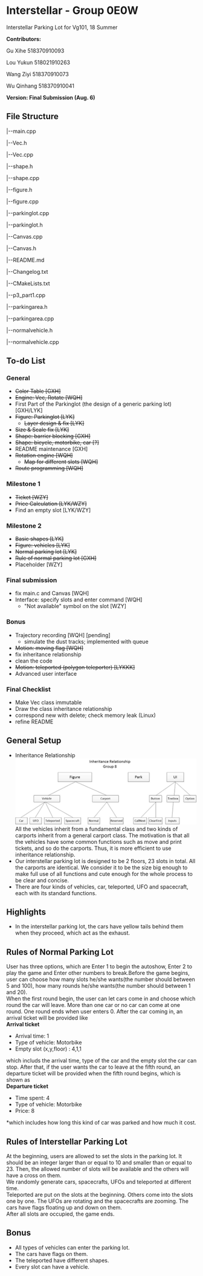 # Interstellar - Group 0E0W
Interstellar Parking Lot for Vg101, 18 Summer

**Contributors:**

Gu Xihe    518370910093
  
Lou Yukun  518021910263
  
Wang Ziyi  518370910073
  
Wu Qinhang 518370910041

**Version: Final Submission (Aug. 6)**

## File Structure
|--main.cpp

|--Vec.h

|--Vec.cpp

|--shape.h

|--shape.cpp

|--figure.h

|--figure.cpp

|--parkinglot.cpp

|--parkinglot.h

|--Canvas.cpp

|--Canvas.h

|--README.md

|--Changelog.txt
  
|--CMakeLists.txt

|--p3_part1.cpp

|--parkingarea.h

|--parkingarea.cpp

|--normalvehicle.h

|--normalvehicle.cpp


## To-do List
### General
- ~~Color Table    [GXH]~~
- ~~Engine: Vec, Rotate    [WQH]~~
- First Part of the Parkinglot (the design of a generic parking lot)    [GXH/LYK]
- ~~Figure: Parkinglot    [LYK]~~
  - ~~Layer design & fix    [LYK]~~
- ~~Size & Scale fix    [LYK]~~
- ~~Shape: barrier blocking    [GXH]~~
- ~~Shape: bicycle, motorbike, car    [?]~~
- README maintenance    [GXH]
- ~~Rotation engine    [WQH]~~
  - ~~Map for different slots    [WQH]~~
- ~~Route programming    [WQH]~~
### Milestone 1
- ~~Ticket    [WZY]~~
- ~~Price Calculation    [LYK/WZY]~~
- Find an empty slot    [LYK/WZY]
### Milestone 2
- ~~Basic shapes    [LYK]~~
- ~~Figure: vehicles    [LYK]~~
- ~~Normal parking lot  [LYK]~~
- ~~Rule of normal parking lot  [GXH]~~
- Placeholder  [WZY]
### Final submission
- fix main.c and Canvas    [WQH]
- Interface: specify slots and enter command    [WQH]
  - "Not available" symbol on the slot    [WZY]
### Bonus
- Trajectory recording    [WQH] [pending]
  - simulate the dust tracks; implemented with queue
- ~~Motion: moving flag    [WQH]~~
- fix inheritance relationship
- clean the code
- ~~Motion: teleported (polygon teleporter)    [LYKKK]~~
- Advanced user interface
  
### Final Checklist
- Make Vec class immutable
- Draw the class inheritance relationship
- correspond new with delete; check memory leak (Linux)
- refine README

## General Setup
- Inheritance Relationship
![Inheritance Relationship:](https://github.com/MatrixPecker/Interstellar-18Summer/blob/master/IR.jpg)
All the vehicles inherit from a fundamental class and two kinds of carports inherit from a general carport class.
The motivation is that all the vehicles have some common functions such as move and print tickets, and so do the carports. Thus, it is more efficient to use inheritance relationship.
- Our interstellar parking lot is designed to be 2 floors, 23 slots in total. All the carports are identical. We consider it to be the size big enough to make full use of all functions and cute enough for the whole process to be clear and concise.
- There are four kinds of vehicles, car, teleported, UFO and spacecraft, each with its standard functions.


## Highlights
- In the interstellar parking lot, the cars have yellow tails behind them when they proceed, which act as the exhaust.
## Rules of Normal Parking Lot
User has three options, which are Enter 1 to begin the autoshow, Enter 2 to play the game and Enter other numbers to break.Before the game begins, user can choose how many slots he/she wants(the number should between 5 and 100), how many rounds he/she wants(the number should between 1 and 20).  
When the first round begin, the user can let cars come in and choose which round the car will leave. More than one car or no car can come at one round. One round ends when user enters 0. After the car coming in, an arrival ticket will be provided like   
             **Arrival ticket**
* Arrival time: 1
* Type of vehicle: Motorbike
* Empty slot (x,y,floor) : 4,1,1

which includs the arrival time, type of the car and the empty slot the car can stop.
After that, if the user wants the car to leave at the fifth round, an departure ticket will be provided when the fifth round begins, which is shown as   
           **Departure ticket**
* Time spent: 4
* Type of vehicle: Motorbike
* Price: 8

*which includes how long this kind of car was parked and how much it cost.

## Rules of Interstellar Parking Lot
At the beginning, users are allowed to set the slots in the parking lot. It should be an integer larger than or equal to 10 and smaller than or equal to 23. Then, the allowed number of slots will be available and the others will have a cross on them.  
We randomly generate cars, spacecrafts, UFOs and teleported at different time.  
Teleported are put on the slots at the beginning. Others come into the slots one by one. The UFOs are rotating and the spacecrafts are zooming. The cars have flags floating up and down on them.   
After all slots are occupied, the game ends.

## Bonus
- All types of vehicles can enter the parking lot.
- The cars have flags on them.
- The teleported have different shapes.
- Every slot can have a vehicle.
